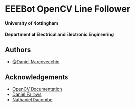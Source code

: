 
# EEEBot OpenCV Line Follower
#### University of Nottingham
#### Department of Electrical and Electronic Engineering


## Authors

- [@Daniel Marcovecchio](https://github.com/BlackHat0001)


## Acknowledgements

 - [OpenCV Documentation](https://docs.opencv.org)
 - [Daniel Fallows](https://www.nottingham.ac.uk/engineering/departments/eee/people/daniel.fallows1)
 - [Nathaniel Dacombe](https://www.nottingham.ac.uk/engineering/departments/eee/people/nathaniel.dacombe)


